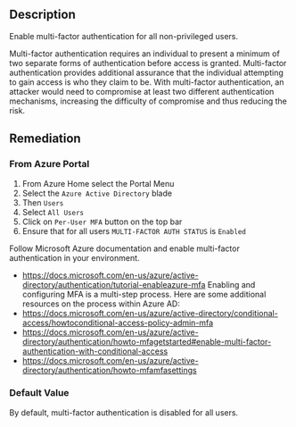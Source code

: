 ## Description

Enable multi-factor authentication for all non-privileged users.

Multi-factor authentication requires an individual to present a minimum of two separate forms of authentication before access is granted. Multi-factor authentication provides additional assurance that the individual attempting to gain access is who they claim to be. With multi-factor authentication, an attacker would need to compromise at least two different authentication mechanisms, increasing the difficulty of compromise and thus reducing the risk.

## Remediation

### From Azure Portal

1. From Azure Home select the Portal Menu
2. Select the `Azure Active Directory` blade
3. Then `Users`
4. Select `All Users`
5. Click on `Per-User MFA` button on the top bar
6. Ensure that for all users `MULTI-FACTOR AUTH STATUS` is `Enabled`


Follow Microsoft Azure documentation and enable multi-factor authentication in your environment.

- https://docs.microsoft.com/en-us/azure/active-directory/authentication/tutorial-enableazure-mfa Enabling and configuring MFA is a multi-step process. Here are some additional resources on the process within Azure AD:
- https://docs.microsoft.com/en-us/azure/active-directory/conditional-access/howtoconditional-access-policy-admin-mfa
- https://docs.microsoft.com/en-us/azure/active-directory/authentication/howto-mfagetstarted#enable-multi-factor-authentication-with-conditional-access
- https://docs.microsoft.com/en-us/azure/active-directory/authentication/howto-mfamfasettings

### Default Value

By default, multi-factor authentication is disabled for all users.